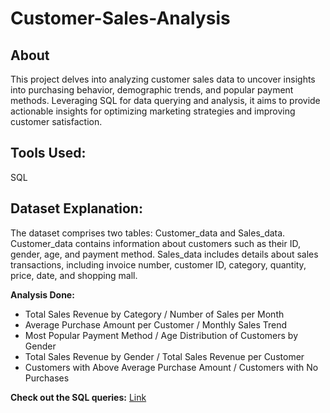 # Customer-Sales-Analysis
## About
This project delves into analyzing customer sales data to uncover insights into purchasing behavior, demographic trends, and popular payment methods. Leveraging SQL for data querying and analysis, it aims to provide actionable insights for optimizing marketing strategies and improving customer satisfaction.

## Tools Used:
SQL

## Dataset Explanation:
The dataset comprises two tables: Customer_data and Sales_data. Customer_data contains information about customers such as their ID, gender, age, and payment method. Sales_data includes details about sales transactions, including invoice number, customer ID, category, quantity, price, date, and shopping mall.

**Analysis Done:**

- Total Sales Revenue by Category / Number of Sales per Month
- Average Purchase Amount per Customer / Monthly Sales Trend
- Most Popular Payment Method / Age Distribution of Customers by Gender
- Total Sales Revenue by Gender / Total Sales Revenue per Customer
- Customers with Above Average Purchase Amount / Customers with No Purchases


**Check out the SQL queries:**
[Link](https://github.com/Eghosa2Ohenhen/Customer-Sales-Analysis/blob/main/Sales_of_Customers.sql)
